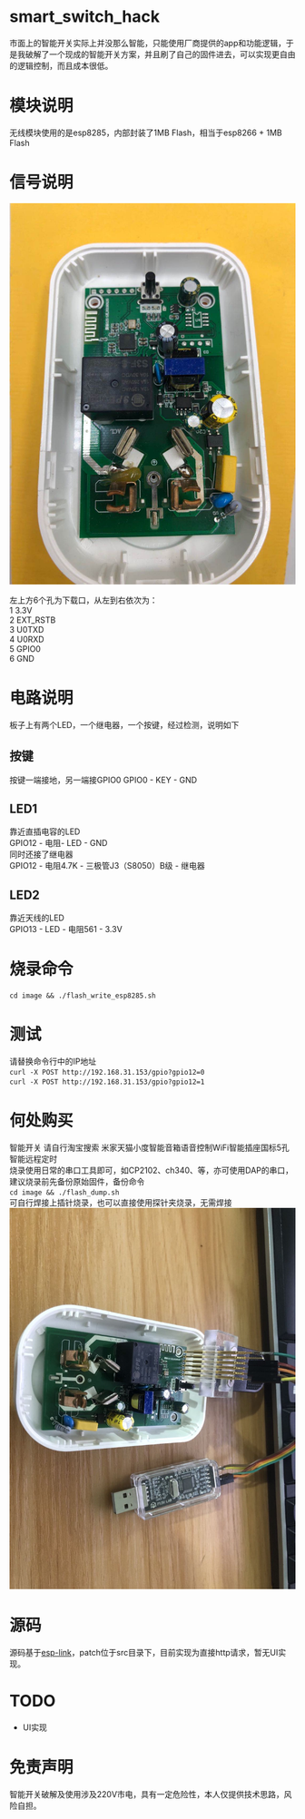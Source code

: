 # smart_switch_hack
市面上的智能开关实际上并没那么智能，只能使用厂商提供的app和功能逻辑，于是我破解了一个现成的智能开关方案，并且刷了自己的固件进去，可以实现更自由的逻辑控制，而且成本很低。

# 模块说明
无线模块使用的是esp8285，内部封装了1MB Flash，相当于esp8266 + 1MB Flash

# 信号说明
![PCB](https://github.com/wuxx/smart_switch_hack/blob/master/doc/pcb.jpg)

左上方6个孔为下载口，从左到右依次为：  
1 3.3V  
2 EXT_RSTB  
3 U0TXD  
4 U0RXD  
5 GPIO0  
6 GND  

# 电路说明
板子上有两个LED，一个继电器，一个按键，经过检测，说明如下

## 按键
按键一端接地，另一端接GPIO0
GPIO0 - KEY - GND


## LED1
靠近直插电容的LED  
GPIO12 - 电阻- LED - GND  
同时还接了继电器  
GPIO12 - 电阻4.7K - 三极管J3（S8050）B级 - 继电器  


## LED2
靠近天线的LED  
GPIO13 - LED - 电阻561 - 3.3V

# 烧录命令
`cd image && ./flash_write_esp8285.sh`  

# 测试
请替换命令行中的IP地址  
`curl -X POST http://192.168.31.153/gpio?gpio12=0`  
`curl -X POST http://192.168.31.153/gpio?gpio12=1`

# 何处购买
智能开关 请自行淘宝搜索 米家天猫小度智能音箱语音控制WiFi智能插座国标5孔智能远程定时  
烧录使用日常的串口工具即可，如CP2102、ch340、等，亦可使用DAP的串口，建议烧录前先备份原始固件，备份命令  
`cd image && ./flash_dump.sh`  
可自行焊接上插针烧录，也可以直接使用探针夹烧录，无需焊接  
![flash](https://github.com/wuxx/smart_switch_hack/blob/master/doc/flash.jpg)

# 源码
源码基于[esp-link](https://github.com/jeelabs/esp-link)，patch位于src目录下，目前实现为直接http请求，暂无UI实现。

# TODO
- UI实现

# 免责声明
智能开关破解及使用涉及220V市电，具有一定危险性，本人仅提供技术思路，风险自担。

